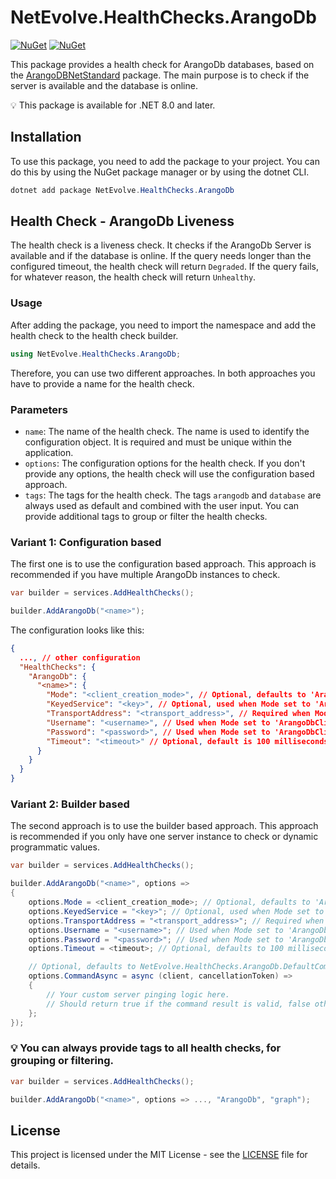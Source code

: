 # NetEvolve.HealthChecks.ArangoDb

[![NuGet](https://img.shields.io/nuget/v/NetEvolve.HealthChecks.ArangoDb?logo=nuget)](https://www.nuget.org/packages/NetEvolve.HealthChecks.ArangoDb/)
[![NuGet](https://img.shields.io/nuget/dt/NetEvolve.HealthChecks.ArangoDb?logo=nuget)](https://www.nuget.org/packages/NetEvolve.HealthChecks.ArangoDb/)

This package provides a health check for ArangoDb databases, based on the [ArangoDBNetStandard](https://www.nuget.org/packages/ArangoDBNetStandard/) package. The main purpose is to check if the server is available and the database is online.

:bulb: This package is available for .NET 8.0 and later.

## Installation
To use this package, you need to add the package to your project. You can do this by using the NuGet package manager or by using the dotnet CLI.
```powershell
dotnet add package NetEvolve.HealthChecks.ArangoDb
```

## Health Check - ArangoDb Liveness
The health check is a liveness check. It checks if the ArangoDb Server is available and if the database is online.
If the query needs longer than the configured timeout, the health check will return `Degraded`.
If the query fails, for whatever reason, the health check will return `Unhealthy`.

### Usage
After adding the package, you need to import the namespace and add the health check to the health check builder.
```csharp
using NetEvolve.HealthChecks.ArangoDb;
```
Therefore, you can use two different approaches. In both approaches you have to provide a name for the health check.

### Parameters
- `name`: The name of the health check. The name is used to identify the configuration object. It is required and must be unique within the application.
- `options`: The configuration options for the health check. If you don't provide any options, the health check will use the configuration based approach.
- `tags`: The tags for the health check. The tags `arangodb` and `database` are always used as default and combined with the user input. You can provide additional tags to group or filter the health checks.

### Variant 1: Configuration based
The first one is to use the configuration based approach. This approach is recommended if you have multiple ArangoDb instances to check.
```csharp
var builder = services.AddHealthChecks();

builder.AddArangoDb("<name>");
```

The configuration looks like this:
```json
{
  ..., // other configuration
  "HealthChecks": {
    "ArangoDb": {
      "<name>": {
        "Mode": "<client_creation_mode>", // Optional, defaults to 'ArangoDbClientCreationMode.ServiceProvider'
        "KeyedService": "<key>", // Optional, used when Mode set to 'ArangoDbClientCreationMode.ServiceProvider'
        "TransportAddress": "<transport_address>", // Required when Mode set to 'ArangoDbClientCreationMode.Internal'
        "Username": "<username>", // Used when Mode set to 'ArangoDbClientCreationMode.Internal' and required when Password is set
        "Password": "<password>", // Used when Mode set to 'ArangoDbClientCreationMode.Internal' and required when Username is set
        "Timeout": "<timeout>" // Optional, default is 100 milliseconds
      }
    }
  }
}
```

### Variant 2: Builder based
The second approach is to use the builder based approach. This approach is recommended if you only have one server instance to check or dynamic programmatic values.
```csharp
var builder = services.AddHealthChecks();

builder.AddArangoDb("<name>", options =>
{
    options.Mode = <client_creation_mode>; // Optional, defaults to 'ArangoDbClientCreationMode.ServiceProvider'
    options.KeyedService = "<key>"; // Optional, used when Mode set to 'ArangoDbClientCreationMode.ServiceProvider'
    options.TransportAddress = "<transport_address>"; // Required when Mode set to 'ArangoDbClientCreationMode.Internal'
    options.Username = "<username>"; // Used when Mode set to 'ArangoDbClientCreationMode.Internal' and required when Password is set
    options.Password = "<password>"; // Used when Mode set to 'ArangoDbClientCreationMode.Internal' and required when Username is set
    options.Timeout = <timeout>; // Optional, defaults to 100 milliseconds

    // Optional, defaults to NetEvolve.HealthChecks.ArangoDb.DefaultCommandAsync
    options.CommandAsync = async (client, cancellationToken) =>
    {
        // Your custom server pinging logic here.
        // Should return true if the command result is valid, false otherwise.
    };
});
```

### :bulb: You can always provide tags to all health checks, for grouping or filtering.

```csharp
var builder = services.AddHealthChecks();

builder.AddArangoDb("<name>", options => ..., "ArangoDb", "graph");
```

## License

This project is licensed under the MIT License - see the [LICENSE](https://raw.githubusercontent.com/dailydevops/healthchecks/refs/heads/main/LICENSE) file for details.
